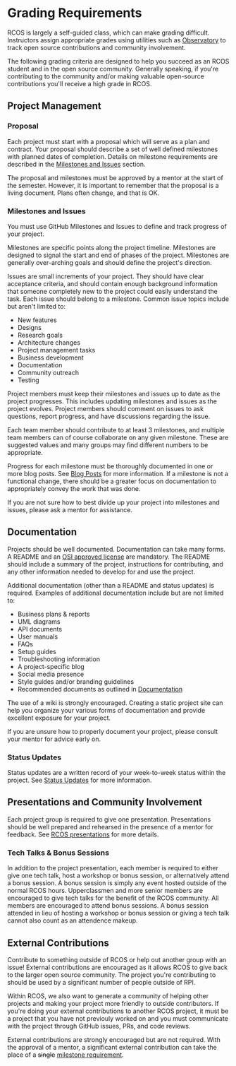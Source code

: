 # Grading Requirements

RCOS is largely a self-guided class, which can make grading difficult. Instructors assign appropriate grades using utilities such as [Observatory](https://rcos.io/) to track open source contributions and community involvement.

The following grading criteria are designed to help you succeed as an RCOS student and in the open source community. Generally speaking, if you're contributing to the community and/or making valuable open-source contributions you'll receive a high grade in RCOS.

## Project Management

### Proposal

Each project must start with a proposal which will serve as a plan and contract. Your proposal should describe a set of well defined milestones with planned dates of completion. Details on milestone requirements are described in the [Milestones and Issues](#Milestones-and-Issues) section.

The proposal and milestones must be approved by a mentor at the start of the semester. However, it is important to remember that the proposal is a living document. Plans often change, and that is OK.

### Milestones and Issues

You must use GitHub Milestones and Issues to define and track progress of your project.

Milestones are specific points along the project timeline. Milestones are designed to signal the start and end of phases of the project. Milestones are generally over-arching goals and should define the project's direction.

Issues are small increments of your project. They should have clear acceptance criteria, and should contain enough background information that someone completely new to the project could easily understand the task. Each issue should belong to a milestone. Common issue topics include but aren't limited to:
- New features
- Designs
- Research goals
- Architecture changes
- Project management tasks
- Business development
- Documentation
- Community outreach
- Testing

Project members must keep their milestones and issues up to date as the project progresses. This includes updating milestones and issues as the project evolves. Project members should comment on issues to ask questions, report progress, and have discussions regarding the issue.

Each team member should contribute to at least 3 milestones, and multiple team members can of course collaborate on any given milestone. These are suggested values and many groups may find different numbers to be appropriate.

Progress for each milestone must be thoroughly documented in one or more blog posts. See [Blog Posts](#blog-posts) for more information. If a milestone is not a functional change, there should be a greater focus on documentation to appropriately convey the work that was done.

If you are not sure how to best divide up your project into milestones and issues, please ask a mentor for assistance.

## Documentation

Projects should be well documented. Documentation can take many forms. A README and an [OSI approved license](https://choosealicense.com/) are mandatory. The README should include a summary of the project, instructions for contributing, and any other information needed to develop for and use the project.

Additional documentation (other than a README and status updates) is required. Examples of additional documentation include but are not limited to:
- Business plans & reports
- UML diagrams
- API documents
- User manuals
- FAQs
- Setup guides
- Troubleshooting information
- A project-specific blog
- Social media presence
- Style guides and/or branding guidelines
- Recommended documents as outlined in [Documentation](grading/documentation)

The use of a wiki is strongly encouraged. Creating a static project site can help you organize your various forms of documentation and provide excellent exposure for your project.

If you are unsure how to properly document your project, please consult your mentor for advice early on.

### Status Updates

Status updates are a written record of your week-to-week status within the project. See [Status Updates](grading/status_updates) for more information.

## Presentations and Community Involvement

Each project group is required to give one presentation. Presentations should be well prepared and rehearsed in the presence of a mentor for feedback. See [RCOS presentations](http://rcos.github.io/intro/presentations#/) for more details.

### Tech Talks & Bonus Sessions

In addition to the project presentation, each member is required to either give one tech talk, host a workshop or bonus session, or alternatively attend a bonus session. A bonus session is simply any event hosted outside of the normal RCOS hours. Upperclassmen and more senior members are encouraged to give tech talks for the benefit of the RCOS community. All members are encouraged to attend bonus sessions. A bonus session attended in lieu of hosting a workshop or bonus session or giving a tech talk cannot also count as an attendence makeup.

## External Contributions

Contribute to something outside of RCOS or help out another group with an issue! External contributions are encouraged as it allows RCOS to give back to the larger open source community. The project you're contributing to should be used by a significant number of people outside of RPI.

Within RCOS, we also want to generate a community of helping other projects and making your project more friendly to outside contributors. If you're doing your external contributions to another RCOS project, it must be a project that you have not previouly worked on and you must communicate with the project through GitHub issues, PRs, and code reviews.

External contributions are strongly encouraged but are not required. With the approval of a mentor, a significant external contribution can take the place of a ~~single~~ [milestone requirement](#milestones).
